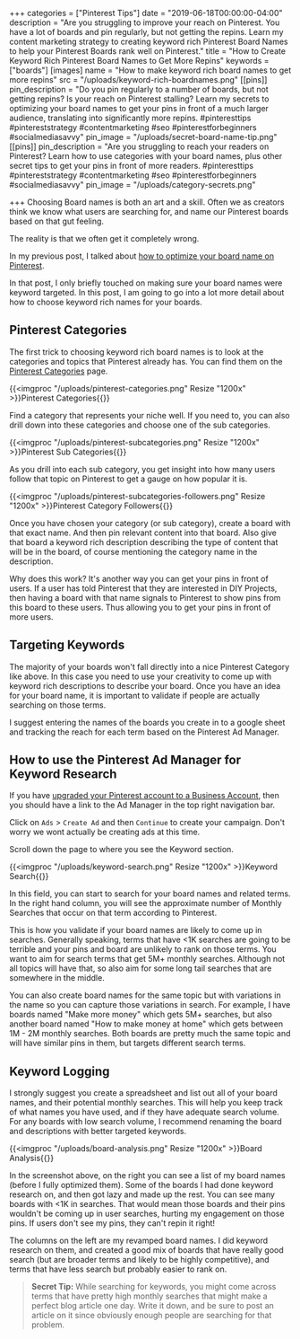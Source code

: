 +++
categories = ["Pinterest Tips"]
date = "2019-06-18T00:00:00-04:00"
description = "Are you struggling to improve your reach on Pinterest.  You have a lot of boards and pin regularly, but not getting the repins.  Learn my content marketing strategy to creating keyword rich Pinterest Board Names to help your Pinterest Boards rank well on Pinterest."
title = "How to Create Keyword Rich Pinterest Board Names to Get More Repins"
keywords = ["boards"]
[images]
name = "How to make keyword rich board names to get more repins"
src = "/uploads/keyword-rich-boardnames.png"
[[pins]]
pin_description = "Do you pin regularly to a number of boards, but not getting repins? Is your reach on Pinterest stalling? Learn my secrets to optimizing your board names to get your pins in front of a much larger audience, translating into significantly more repins. #pinteresttips #pintereststrategy #contentmarketing #seo #pinterestforbeginners #socialmediasavvy"
pin_image = "/uploads/secret-board-name-tip.png"
[[pins]]
pin_description = "Are you struggling to reach your readers on Pinterest? Learn how to use categories with your board names, plus other secret tips to get your pins in front of more readers. #pinteresttips #pintereststrategy #contentmarketing #seo #pinterestforbeginners #socialmediasavvy"
pin_image = "/uploads/category-secrets.png"

+++
Choosing Board names is both an art and a skill. Often we as creators think we know what users are searching for, and name our Pinterest boards based on that gut feeling.

The reality is that we often get it completely wrong.

In my previous post, I talked about [how to optimize your board name on Pinterest](https://www.thediyblogger.com/blog/how-to-optimize-your-pinterest-board-name/ "How to optimize your board name on Pinterest").

In that post, I only briefly touched on making sure your board names were keyword targeted.  In this post, I am going to go into a lot more detail about how to choose keyword rich names for your boards.

## Pinterest Categories

The first trick to choosing keyword rich board names is to look at the categories and topics that Pinterest already has.  You can find them on the [Pinterest Categories](https://www.pinterest.com/categories/ "Pinterest Categories") page.

{{<imgproc "/uploads/pinterest-categories.png" Resize "1200x" >}}Pinterest Categories{{</imgproc>}}

Find a category that represents your niche well.  If you need to, you can also drill down into these categories and choose one of the sub categories.

{{<imgproc "/uploads/pinterest-subcategories.png" Resize "1200x" >}}Pinterest Sub Categories{{</imgproc>}}

As you drill into each sub category, you get insight into how many users follow that topic on Pinterest to get a gauge on how popular it is.

{{<imgproc "/uploads/pinterest-subcategories-followers.png" Resize "1200x" >}}Pinterest Category Followers{{</imgproc>}}

Once you have chosen your category (or sub category), create a board with that exact name.  And then pin relevant content into that board.  Also give that board a keyword rich description describing the type of content that will be in the board, of course mentioning the category name in the description.

Why does this work?  It's another way you can get your pins in front of users.  If a user has told Pinterest that they are interested in DIY Projects, then having a board with that name signals to Pinterest to show pins from this board to these users.  Thus allowing you to get your pins in front of more users.

## Targeting Keywords

The majority of your boards won't fall directly into a nice Pinterest Category like above.  In this case you need to use your creativity to come up with keyword rich descriptions to describe your board.  Once you have an idea for your board name, it is important to validate if people are actually searching on those terms.

I suggest entering the names of the boards you create in to a google sheet and tracking the reach for each term based on the Pinterest Ad Manager.

## How to use the Pinterest Ad Manager for Keyword Research

If you have [upgraded your Pinterest account to a Business Account](https://www.thediyblogger.com/blog/how-to-set-up-a-pinterest-business-account/ "How to set up a Pinterest Business Account"), then you should have a link to the Ad Manager in the top right navigation bar.

Click on `Ads` > `Create Ad` and then `Continue` to create your campaign.  Don't worry we wont actually be creating ads at this time.

Scroll down the page to where you see the Keyword section.

{{<imgproc "/uploads/keyword-search.png" Resize "1200x" >}}Keyword Search{{</imgproc>}}

In this field, you can start to search for your board names and related terms.  In the right hand column, you will see the approximate number of Monthly Searches that occur on that term according to Pinterest.

This is how you validate if your board names are likely to come up in searches.  Generally speaking, terms that have <1K searches are going to be terrible and your pins and board are unlikely to rank on those terms.  You want to aim for search terms that get 5M+ monthly searches.  Although not all topics will have that, so also aim for some long tail searches that are somewhere in the middle.

You can also create board names for the same topic but with variations in the name so you can capture those variations in search.  For example, I have boards named "Make more money" which gets 5M+ searches, but also another board named "How to make money at home" which gets between 1M - 2M monthly searches.  Both boards are pretty much the same topic and will have similar pins in them, but targets different search terms.

## Keyword Logging

I strongly suggest you create a spreadsheet and list out all of your board names, and their potential monthly searches.  This will help you keep track of what names you have used, and if they have adequate search volume.  For any boards with low search volume, I recommend renaming the board and descriptions with better targeted keywords.

{{<imgproc "/uploads/board-analysis.png" Resize "1200x" >}}Board Analysis{{</imgproc>}}

In the screenshot above, on the right you can see a list of my board names (before I fully optimized them).  Some of the boards I had done keyword research on, and then got lazy and made up the rest.  You can see many boards with <1K in searches.  That would mean those boards and their pins wouldn't be coming up in user searches, hurting my engagement on those pins.  If users don't see my pins, they can't repin it right!

The columns on the left are my revamped board names.  I did keyword research on them, and created a good mix of boards that have really good search (but are broader terms and likely to be highly competitive), and terms that have less search but probably easier to rank on.

> **Secret Tip:**  While searching for keywords, you might come across terms that have pretty high monthly searches that might make a perfect blog article one day.  Write it down, and be sure to post an article on it since obviously enough people are searching for that problem.